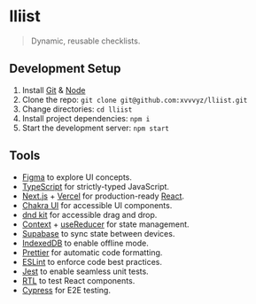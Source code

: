 # lliist

> Dynamic, reusable checklists.

## Development Setup

1. Install [Git](https://git-scm.com/book/en/v2/Getting-Started-Installing-Git) &amp;
   [Node](https://nodejs.org/en/download)
2. Clone the repo: `git clone git@github.com:xvvvyz/lliist.git`
3. Change directories: `cd lliist`
4. Install project dependencies: `npm i`
5. Start the development server: `npm start`

## Tools

- [Figma](https://www.figma.com) to explore UI concepts.
- [TypeScript](https://www.typescriptlang.org) for strictly-typed JavaScript.
- [Next.js](https://nextjs.org) + [Vercel](https://vercel.com) for production-ready [React](https://reactjs.org).
- [Chakra UI](https://chakra-ui.com) for accessible UI components.
- [dnd kit](https://dndkit.com) for accessible drag and drop.
- [Context](https://reactjs.org/docs/context.html) +
  [useReducer](https://reactjs.org/docs/hooks-reference.html#usereducer) for state management.
- [Supabase](https://supabase.com) to sync state between devices.
- [IndexedDB](https://developer.mozilla.org/en-US/docs/Web/API/IndexedDB_API) to enable offline mode.
- [Prettier](https://prettier.io) for automatic code formatting.
- [ESLint](https://eslint.org) to enforce code best practices.
- [Jest](https://jestjs.io) to enable seamless unit tests.
- [RTL](https://testing-library.com/docs/react-testing-library/intro/) to test React components.
- [Cypress](https://www.cypress.io) for E2E testing.
